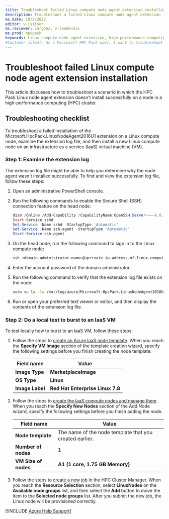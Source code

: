 ```yaml
---
title: Troubleshoot failed Linux compute node agent extension installation
description: Troubleshoot a failed Linux compute node agent extension installation from Microsoft HPC Pack on a high-performance computing (HPC) cluster.
ms.date: 10/5/2022
editor: v-jsitser
ms.reviewer: cargonz, v-leedennis
ms.prod: hpcpack
keywords: Linux compute node agent extension, high-performance computing, HPC Pack, HPC Pack Linux node agent extension, LinuxNodeAgent2016U1, compute node, extension log, Linux node agent
#Customer intent: As a Microsoft HPC Pack user, I want to troubleshoot a failed Linux compute node agent extension installation so that I can successfully connect to a Linux compute node from a head node on a high-performance computing (HPC) cluster.
---
```

# Troubleshoot failed Linux compute node agent extension installation

This article discusses how to troubleshoot a scenario in which the HPC Pack Linux node agent extension doesn't install successfully on a node in a high-performance computing (HPC) cluster.

## Troubleshooting checklist

To troubleshoot a failed installation of the Microsoft.HpcPack.LinuxNodeAgent2016U1 extension on a Linux compute node, examine the extension log file, and then install a new Linux compute node on an infrastructure as a service (IaaS) virtual machine (VM).

### Step 1: Examine the extension log

The extension log file might be able to help you determine why the node agent wasn't installed successfully. To find and view the extension log file, follow these steps:

1. Open an administrative PowerShell console.
1. Run the following commands to enable the Secure Shell (SSH) connection feature on the head node:

   ```powershell
   dism /Online /Add-Capability /CapabilityName:OpenSSH.Server~~~~0.0.1.0
   Start-Service sshd
   Set-Service -Name sshd -StartupType 'Automatic'
   Set-Service -Name ssh-agent -StartupType 'Automatic'
   Start-Service ssh-agent
   ```

1. On the head node, run the following command to sign in to the Linux compute node:

   ```powershell
   ssh <domain-administrator-name>@<private-ip-address-of-linux-compute-node>
   ```

1. Enter the account password of the domain administrator.
1. Run the following command to verify that the extension log file exists on the node:

   ```bash
   sudo su ls -la /var/log/azure/Microsoft.HpcPack.LinuxNodeAgent2016U1/extension.log
   ```

1. Run or open your preferred text viewer or editor, and then display the contents of the extension log file.

### Step 2: Do a local test to burst to an IaaS VM

To test locally how to burst to an IaaS VM, follow these steps:

1. Follow the steps to [create an Azure IaaS node template](/powershell/high-performance-computing/hpcpack-burst-to-azure-iaas-nodes#step-2-create-an-azure-iaas-node-template). When you reach the **Specify VM Image** section of the template creation wizard, specify the following settings before you finish creating the node template.

   | Field name      | Value                            |
   |-----------------|----------------------------------|
   | **Image Type**  | **MarketplaceImage**             |
   | **OS Type**     | **Linux**                        |
   | **Image Label** | **Red Hat Enterprise Linux 7.8** |

1. Follow the steps to [create the IaaS compute nodes and manage them](/powershell/high-performance-computing/hpcpack-burst-to-azure-iaas-nodes#step-3-create-the-iaas-compute-nodes-and-manage-them). When you reach the **Specify New Nodes** section of the Add Node wizard, specify the following settings before you finish adding the node.

   | Field name           | Value                                                   |
   |----------------------|---------------------------------------------------------|
   | **Node template**    | The name of the node template that you created earlier. |
   | **Number of nodes**  | 1                                                       |
   | **VM Size of nodes** | **A1 (1 core, 1.75 GB Memory)**                         |

1. Follow the steps to [create a new job](/powershell/high-performance-computing/create-a-new-job) in the HPC Cluster Manager. When you reach the **Resource Selection** section, select **LinuxNodes** on the **Available node groups** list, and then select the **Add** button to move the item to the **Selected node groups** list. After you submit the new job, the Linux node will be provisioned correctly.

[!INCLUDE [Azure Help Support](../../includes/azure-help-support.md)]
